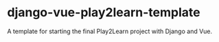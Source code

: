 # django-vue-play2learn-template
A template for starting the final Play2Learn project with Django and Vue.
